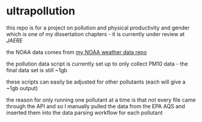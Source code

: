 # ultrapollution

this repo is for a project on pollution and physical productivity and gender which is one of my dissertation chapters - it is currently under review at *JAERE*

the NOAA data comes from [my NOAA weather data repo](https://github.com/cat-astrophic/NOAA)

the pollution data script is currently set up to only collect PM10 data - the final data set is still ~1gb

these scripts can easily be adjusted for other pollutants (each will give a ~1gb output)

the reason for only running one pollutant at a time is that not every file came through the API and so I manually pulled the data from the EPA AQS and inserted them into the data parsing workflow for each pollutant


